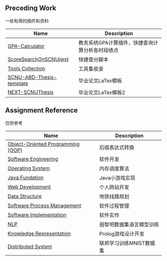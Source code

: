 ## Preceding Work
一些有用的插件和资料

| Name | Description |
| ---- | ----------- |
| [GPA-Calculator](https://github.com/LLLLLrf/GPA-Calculate)                 | 教务系统GPA计算插件，快捷查询计算分析各时段绩点 |
| [ScoreSearchOnSCNUjwxt](https://github.com/FaterYU/ScoreSearchOnSCNUjwxt)  | 快捷查分脚本 |
| [Tools Collection](https://github.com/LLLLLrf/ToolsCollection)             | 工具集收录 |
| [SCNU-ABD-Thesis-template](https://github.com/kikixiong/SCNU-ABD-Thesis-template) | 毕业论文LaTex模板 |
| [NEXT-SCNUThesis](https://github.com/FaterYU/NEXT-SCNUThesis) | 毕业论文LaTex模板2 |

## Assignment Reference
仅供参考

| Name | Description |
| ---- | ----------- |
| [Object-Oriented Programming (OOP)](https://github.com/LLLLLrf/OOP-Assignment) | 后缀表达式转换 |
| [Software Engineering](https://github.com/FaterYU/CafeManagement) | 软件开发 |
| [Operating System](https://github.com/LLLLLrf/OS-assignment) | 内存调度算法 |
| [Java Fundation](https://github.com/LLLLLrf/JavaAssignment) | Java小游戏实现 |
| [Web Development](https://github.com/LLLLLrf/Web-Develop-Assignment) | 个人网站开发 |
| [Data Structure](https://github.com/LLLLLrf/Data-Structure-Subway-Map) | 地铁线路规划 |
| [Software Process Management](https://github.com/FaterYU/BodyBuddy) | 软件过程管理 |
| [Software Implementation](https://github.com/LLLLLrf/WearWizard) | 软件实作 |
| [NLP](https://github.com/LLLLLrf/RuoZhiBa_Translator) | 弱智吧数据集语言模型训练 |
| [Knowledge Representation](https://github.com/LLLLLrf/GemAndDragon-PrologGame) | Prolog游戏设计开发 |
| [Distributed System](https://github.com/LLLLLrf/FederatedLearning-MNIST) | 联邦学习训练MNIST数据集 |
